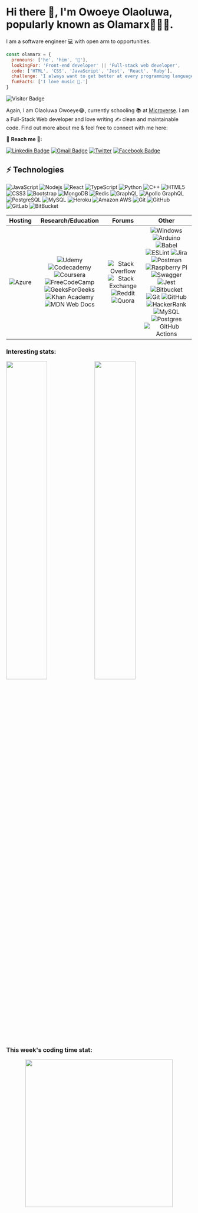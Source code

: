 # Hi there 👋, I'm Owoeye Olaoluwa, popularly known as Olamarx👨🏽‍💼.

I am a software engineer 💻 with open arm to opportunities.

```javascript
const olamarx = {
  pronouns: ['he', 'him', '🧑'],
  lookingFor: 'Front-end developer' || 'Full-stack web developer',
  code: ['HTML', 'CSS', 'JavaScript', 'Jest', 'React', 'Ruby'],
  challenge: 'I always want to get better at every programming language I learn.',
  funFacts: ['I love music 🎼.']
}
```
![Visitor Badge](https://visitor-badge.laobi.icu/badge?page_id=olamarx.olamarx)

Again, I am Olaoluwa Owoeye😂, currently schooling 📚 at [Microverse](https://www.microverse.org/). I am a Full-Stack Web developer and love writing ✍️ clean and maintainable code. Find out more about me & feel free to connect with me here:

👤 **Reach me 📡:**

[![Linkedin Badge](https://img.shields.io/badge/-LinkedIn-blue?style=flat-square&logo=Linkedin&logoColor=white&link=https://www.linkedin.com/in/olaoluwa-owoeye-617702162/)](https://www.linkedin.com/in/olaoluwa-owoeye-617702162/)
[![Gmail Badge](https://img.shields.io/badge/-Gmail-c14438?style=flat-square&logo=Gmail&logoColor=white&link=mailto:olaoluwaowoeye@gmail.com)](mailto:olaoluwaowoeye@gmail.com)
[![Twitter](https://img.shields.io/badge/Twitter-1877F2?style=flat-square&logo=Twitter&logoColor=white&link=https://twitter.com/Owoeye0laoluwa)](https://twitter.com/Owoeye0laoluwa)
[![Facebook Badge](https://img.shields.io/badge/Facebook-1877F2?style=flat-square&logo=facebook&logoColor=white&link=https://web.facebook.com/olaoluwa.owoeye.39/)](https://web.facebook.com/olaoluwa.owoeye.39)


## ⚡ Technologies

![JavaScript](https://img.shields.io/badge/-JavaScript-black?style=flat-square&logo=javascript)
![Nodejs](https://img.shields.io/badge/-Nodejs-black?style=flat-square&logo=Node.js)
![React](https://img.shields.io/badge/-React-black?style=flat-square&logo=react)
![TypeScript](https://img.shields.io/badge/-TypeScript-007ACC?style=flat-square&logo=typescript)
![Python](https://img.shields.io/badge/-Python-black?style=flat-square&logo=Python)
![C++](https://img.shields.io/badge/-C++-00599C?style=flat-square&logo=c)
![HTML5](https://img.shields.io/badge/-HTML5-E34F26?style=flat-square&logo=html5&logoColor=white)
![CSS3](https://img.shields.io/badge/-CSS3-1572B6?style=flat-square&logo=css3)
![Bootstrap](https://img.shields.io/badge/-Bootstrap-563D7C?style=flat-square&logo=bootstrap)
![MongoDB](https://img.shields.io/badge/-MongoDB-black?style=flat-square&logo=mongodb)
![Redis](https://img.shields.io/badge/-Redis-black?style=flat-square&logo=Redis)
![GraphQL](https://img.shields.io/badge/-GraphQL-E10098?style=flat-square&logo=graphql)
![Apollo GraphQL](https://img.shields.io/badge/-Apollo%20GraphQL-311C87?style=flat-square&logo=apollo-graphql)
![PostgreSQL](https://img.shields.io/badge/-PostgreSQL-336791?style=flat-square&logo=postgresql)
![MySQL](https://img.shields.io/badge/-MySQL-black?style=flat-square&logo=mysql)
![Heroku](https://img.shields.io/badge/-Heroku-430098?style=flat-square&logo=heroku)
![Amazon AWS](https://img.shields.io/badge/Amazon%20AWS-232F3E?style=flat-square&logo=amazon-aws)
![Git](https://img.shields.io/badge/-Git-black?style=flat-square&logo=git)
![GitHub](https://img.shields.io/badge/-GitHub-181717?style=flat-square&logo=github)
![GitLab](https://img.shields.io/badge/-GitLab-FCA121?style=flat-square&logo=gitlab)
![BitBucket](https://img.shields.io/badge/-BitBucket-darkblue?style=flat-square&logo=bitbucket)

|  Hosting | Research/Education | Forums | Other |
| :---: | :---: | :---: | :---: |
|  ![Azure](https://img.shields.io/badge/azure-%230072C6.svg?style=for-the-badge&logo=microsoftazure&logoColor=white) | ![Udemy](https://img.shields.io/badge/Udemy-A435F0?style=for-the-badge&logo=Udemy&logoColor=white)  ![Codecademy](https://img.shields.io/badge/Codecademy-FFF0E5?style=for-the-badge&logo=codecademy&logoColor=1F243A) ![Coursera](https://img.shields.io/badge/Coursera-%230056D2.svg?style=for-the-badge&logo=Coursera&logoColor=white) ![FreeCodeCamp](https://img.shields.io/badge/Freecodecamp-%23123.svg?&style=for-the-badge&logo=freecodecamp&logoColor=green) ![GeeksForGeeks](https://img.shields.io/badge/GeeksforGeeks-gray?style=for-the-badge&logo=geeksforgeeks&logoColor=35914c) ![Khan Academy](https://img.shields.io/badge/KhanAcademy-%2314BF96.svg?style=for-the-badge&logo=KhanAcademy&logoColor=white) ![MDN Web Docs](https://img.shields.io/badge/MDN_Web_Docs-black?style=for-the-badge&logo=mdnwebdocs&logoColor=white) | ![Stack Overflow](https://img.shields.io/badge/-Stackoverflow-FE7A16?style=for-the-badge&logo=stack-overflow&logoColor=white)	![Stack Exchange](https://img.shields.io/badge/StackExchange-%23ffffff.svg?style=for-the-badge&logo=StackExchange&logoColor=white) ![Reddit](https://img.shields.io/badge/Reddit-%23FF4500.svg?style=for-the-badge&logo=Reddit&logoColor=white) ![Quora](https://img.shields.io/badge/Quora-%23B92B27.svg?style=for-the-badge&logo=Quora&logoColor=white) | ![Windows](https://img.shields.io/badge/Windows-0078D6?style=for-the-badge&logo=windows&logoColor=white) ![Arduino](https://img.shields.io/badge/-Arduino-00979D?style=for-the-badge&logo=Arduino&logoColor=white) ![Babel](https://img.shields.io/badge/Babel-F9DC3e?style=for-the-badge&logo=babel&logoColor=black) ![ESLint](https://img.shields.io/badge/ESLint-4B3263?style=for-the-badge&logo=eslint&logoColor=white) ![Jira](https://img.shields.io/badge/jira-%230A0FFF.svg?style=for-the-badge&logo=jira&logoColor=white) ![Postman](https://img.shields.io/badge/Postman-FF6C37?style=for-the-badge&logo=postman&logoColor=white) ![Raspberry Pi](https://img.shields.io/badge/-RaspberryPi-C51A4A?style=for-the-badge&logo=Raspberry-Pi) ![Swagger](https://img.shields.io/badge/-Swagger-%23Clojure?style=for-the-badge&logo=swagger&logoColor=white) ![Jest](https://img.shields.io/badge/-jest-%23C21325?style=for-the-badge&logo=jest&logoColor=white) ![Bitbucket](https://img.shields.io/badge/bitbucket-%230047B3.svg?style=for-the-badge&logo=bitbucket&logoColor=white) ![Git](https://img.shields.io/badge/git-%23F05033.svg?style=for-the-badge&logo=git&logoColor=white) ![GitHub](https://img.shields.io/badge/github-%23121011.svg?style=for-the-badge&logo=github&logoColor=white) ![HackerRank](https://img.shields.io/badge/-Hackerrank-2EC866?style=for-the-badge&logo=HackerRank&logoColor=white) ![MySQL](https://img.shields.io/badge/mysql-%2300f.svg?style=for-the-badge&logo=mysql&logoColor=white) ![Postgres](https://img.shields.io/badge/postgres-%23316192.svg?style=for-the-badge&logo=postgresql&logoColor=white) ![GitHub Actions](https://img.shields.io/badge/github%20actions-%232671E5.svg?style=for-the-badge&logo=githubactions&logoColor=white) |

### Interesting stats:
<img align="left" width="47%" src="https://github-readme-stats.vercel.app/api?username=olamarx&theme=dark&show_icons=true" />
<img width="47%" src="https://github-readme-stats.vercel.app/api/top-langs/?username=olamarx&layout=compact&theme=algolia&langs_count=3" />

### This week's coding time stat:
<div align="center">
<img height="400px" src="https://wakatime.com/share/@49712287-3b1e-4448-b295-ea5649949543/487b761b-71db-4ff2-9b6f-0a5d0b520b49.png" align="center" />
</div>
